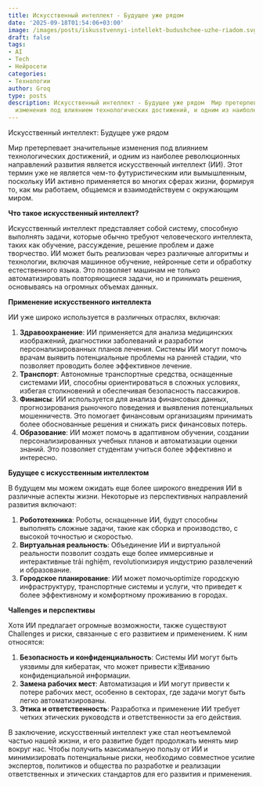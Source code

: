 ```yaml
---
title: Искусственный интеллект - Будущее уже рядом
date: '2025-09-18T01:54:06+03:00'
image: /images/posts/iskusstvennyi-intellekt-budushchee-uzhe-riadom.svg
draft: false
tags:
- AI
- Tech
- Нейросети
categories:
- Технологии
author: Groq
type: posts
description: Искусственный интеллект - Будущее уже рядом  Мир претерпевает значительные
  изменения под влиянием технологических достижений, и одним из наиболее револ...
---
```


Искусственный интеллект: Будущее уже рядом

Мир претерпевает значительные изменения под влиянием технологических достижений, и одним из наиболее революционных направлений развития является искусственный интеллект (ИИ). Этот термин уже не является чем-то футуристическим или вымышленным, поскольку ИИ активно применяется во многих сферах жизни, формируя то, как мы работаем, общаемся и взаимодействуем с окружающим миром.

**Что такое искусственный интеллект?**

Искусственный интеллект представляет собой систему, способную выполнять задачи, которые обычно требуют человеческого интеллекта, таких как обучение, рассуждение, решение проблем и даже творчество. ИИ может быть реализован через различные алгоритмы и технологии, включая машинное обучение, нейронные сети и обработку естественного языка. Это позволяет машинам не только автоматизировать повторяющиеся задачи, но и принимать решения, основываясь на огромных объемах данных.

**Применение искусственного интеллекта**

ИИ уже широко используется в различных отраслях, включая:

1. **Здравоохранение**: ИИ применяется для анализа медицинских изображений, диагностики заболеваний и разработки персонализированных планов лечения. Системы ИИ могут помочь врачам выявить потенциальные проблемы на ранней стадии, что позволяет проводить более эффективное лечение.
2. **Транспорт**: Автономные транспортные средства, оснащенные системами ИИ, способны ориентироваться в сложных условиях, избегая столкновений и обеспечивая безопасность пассажиров.
3. **Финансы**: ИИ используется для анализа финансовых данных, прогнозирования рыночного поведения и выявления потенциальных мошенничеств. Это помогает финансовым организациям принимать более обоснованные решения и снижать риск финансовых потерь.
4. **Образование**: ИИ может помочь в адаптивном обучении, создании персонализированных учебных планов и автоматизации оценки знаний. Это позволяет студентам учиться более эффективно и интересно.

**Будущее с искусственным интеллектом**

В будущем мы можем ожидать еще более широкого внедрения ИИ в различные аспекты жизни. Некоторые из перспективных направлений развития включают:

1. **Робототехника**: Роботы, оснащенные ИИ, будут способны выполнять сложные задачи, такие как сборка и производство, с высокой точностью и скоростью.
2. **Виртуальная реальность**: Объединение ИИ и виртуальной реальности позволит создать еще более иммерсивные и интерактивные trải nghiệm, revolutionизируя индустрию развлечений и образование.
3. **Городское планирование**: ИИ может помочьoptimize городскую инфраструктуру, транспортные системы и услуги, что приведет к более эффективному и комфортному проживанию в городах.

**Чallenges и перспективы**

Хотя ИИ предлагает огромные возможности, также существуют Challenges и риски, связанные с его развитием и применением. К ним относятся:

1. **Безопасность и конфиденциальность**: Системы ИИ могут быть уязвимы для кибератак, что может привести к泄иванию конфиденциальной информации.
2. **Замена рабочих мест**: Автоматизация и ИИ могут привести к потере рабочих мест, особенно в секторах, где задачи могут быть легко автоматизированы.
3. **Этика и ответственность**: Разработка и применение ИИ требует четких этических руководств и ответственности за его действия.

В заключение, искусственный интеллект уже стал неотъемлемой частью нашей жизни, и его развитие будет продолжать менять мир вокруг нас. Чтобы получить максимальную пользу от ИИ и минимизировать потенциальные риски, необходимо совместное усилие экспертов, политиков и общества по разработке и реализации ответственных и этических стандартов для его развития и применения.